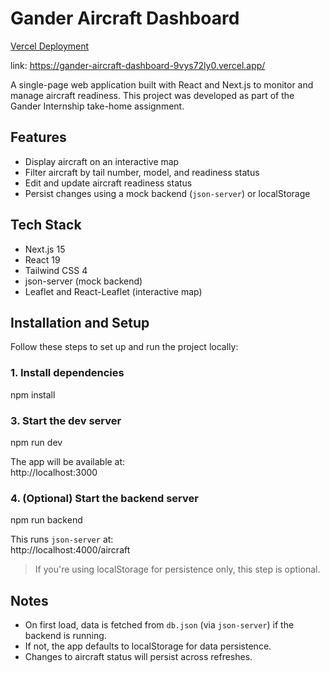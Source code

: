 # Gander Aircraft Dashboard

[Vercel Deployment](https://gander-aircraft-dashboard-9vys72ly0.vercel.app/)

link: https://gander-aircraft-dashboard-9vys72ly0.vercel.app/

A single-page web application built with React and Next.js to monitor and manage aircraft readiness. This project was developed as part of the Gander Internship take-home assignment.

## Features

- Display aircraft on an interactive map
- Filter aircraft by tail number, model, and readiness status
- Edit and update aircraft readiness status
- Persist changes using a mock backend (`json-server`) or localStorage

## Tech Stack

- Next.js 15
- React 19
- Tailwind CSS 4
- json-server (mock backend)
- Leaflet and React-Leaflet (interactive map)


## Installation and Setup

Follow these steps to set up and run the project locally:


### 1. Install dependencies

npm install


### 3. Start the dev server

npm run dev

The app will be available at:  
http://localhost:3000



### 4. (Optional) Start the backend server

npm run backend

This runs `json-server` at:  
http://localhost:4000/aircraft


> If you're using localStorage for persistence only, this step is optional.


## Notes

- On first load, data is fetched from `db.json` (via `json-server`) if the backend is running.
- If not, the app defaults to localStorage for data persistence.
- Changes to aircraft status will persist across refreshes.
